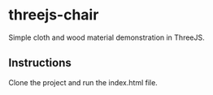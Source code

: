 # threejs-chair
Simple cloth and wood material demonstration in ThreeJS.

## Instructions

Clone the project and run the index.html file.
